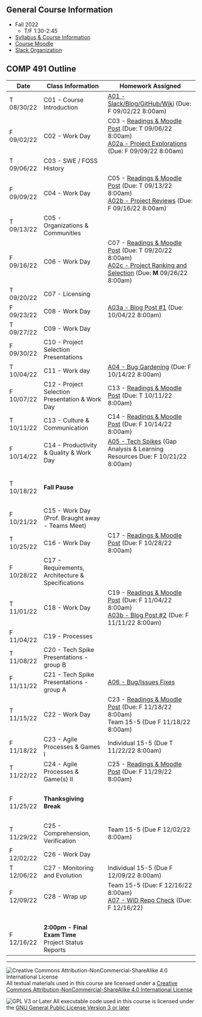 ## General Course Information
- Fall 2022
  - T/F 1:30-2:45
- [Syllabus & Course Information](syllabus.md)
- [Course Moodle](https://lms.dickinson.edu/course/view.php?id=48065)
- [Slack Organization](https://comp491.slack.com/)

## COMP 491 Outline

Date            | Class Information                                        | Homework Assigned
----------------|----------------------------------------------------------|----------------------------------------------------------
T 08/30/22      | C01 - Course Introduction                                | [A01 - Slack/Blog/GitHub/Wiki](assignments/A01-SlackBlogWikiGitHub.md) (Due: F 09/02/22 8:00am)
F 09/02/22      | C02 - Work Day                                           | C03 - [Readings & Moodle Post](assignments/Readings.md) (Due: T 09/06/22 8:00am)<br>[A02a - Project Explorations](assignments/A02a-ProjectExploration.md) (Due: F 09/09/22 8:00am)
T 09/06/22      | C03 - SWE / FOSS History                                 |
F 09/09/22      | C04 - Work Day                                           | C05 - [Readings & Moodle Post](assignments/Readings.md) (Due: T 09/13/22 8:00am)<br>[A02b - Project Reviews](assignments/A02b-ProjectReview.md) (Due: F 09/16/22 8:00am)
T 09/13/22      | C05 - Organizations & Communities                        |
F 09/16/22      | C06 - Work Day                                           | C07 - [Readings & Moodle Post](assignments/Readings.md) (Due: T 09/20/22 8:00am)<br>[A02c - Project Ranking and Selection](assignments/A02c-ProjectSelection.md) (Due: **M** 09/26/22 8:00am)
T 09/20/22      | C07 - Licensing                                          |
F 09/23/22      | C08 - Work Day                                           | [A03a - Blog Post #1](assignments/A03-BlogPost.md) (Due: 10/04/22 8:00am)
T 09/27/22      | C09 - Work Day                                           |
F 09/30/22      | C10 - Project Selection Presentations                    |
T 10/04/22      | C11 - Work day                                           | [A04 - Bug Gardening](assignments/A04-BugGardening.md) (Due: F 10/14/22 8:00am)
F 10/07/22      | C12 - Project Selection Presentation & Work Day          | C13 - [Readings & Moodle Post](assignments/Readings.md) (Due: T 10/11/22 8:00am)
T 10/11/22      | C13 - Culture & Communication                            | C14 - [Readings & Moodle Post](assignments/Readings.md) (Due: F 10/14/22 8:00am)
F 10/14/22      | C14 - Productivity & Quality & Work Day                  | [A05 - Tech Spikes](assignments/A05-TechSpikes.md) (Gap Analysis & Learning Resources Due: F 10/21/22 8:00am)
&nbsp;          |                                                          |
T 10/18/22      | **Fall Pause**                                           |
&nbsp;          |                                                          |
F 10/21/22      | C15 - Work Day (Prof. Braught away - Teams Meet)         |
T 10/25/22      | C16 - Work Day                                           | C17 - [Readings & Moodle Post](assignments/Readings.md) (Due: F 10/28/22 8:00am)
F 10/28/22      | C17 - Requirements, Architecture & Specifications        |
T 11/01/22      | C18 - Work Day                                           | C19 - [Readings & Moodle Post](assignments/Readings.md) (Due: F 11/04/22 8:00am)<br>[A03b - Blog Post #2](assignments/A03-BlogPost.md) (Due: F 11/11/22 8:00am)
F 11/04/22      | C19 - Processes                                          |
T 11/08/22      | C20 - Tech Spike Presentations - group B                 |
F 11/11/22      | C21 - Tech Spike Presentations - group A                 | [A06 - Bug/Issues Fixes](assignments/A06-BugFix.md)
T 11/15/22      | C22 - Work Day                                           | C23 - [Readings & Moodle Post](assignments/Readings.md) (Due: F 11/18/22 8:00am)<br>Team 15-5 (Due F 11/18/22 8:00am)
F 11/18/22      | C23 - Agile Processes & Games I                          | Individual 15-5 (Due T 11/22/22 8:00am)
T 11/22/22      | C24 - Agile Processes & Game(s) II                       | C25 - [Readings & Moodle Post](assignments/Readings.md) (Due: F 11/29/22 8:00am)
&nbsp;          |                                                          |
F 11/25/22      | **Thanksgiving Break**                                   |
&nbsp;          |                                                          |
T 11/29/22      | C25 - Comprehension, Verification                        | Team 15-5 (Due F 12/02/22 8:00am)
F 12/02/22      | C26 - Work Day                                           |
T 12/06/22      | C27 - Monitoring and Evolution                           | Individual 15-5 (Due F 12/09/22 8:00am)
F 12/09/22      | C28 - Wrap up                                            | Team 15-5 (Due: F 12/16/22 8:00am)<br>[A07 - WiD Repo Check](assignments/A07-WiDRepoCheck.md) (Due: F 12/16/22)
&nbsp;          |                                                          |
F 12/16/22      | **2:00pm - Final Exam Time**<br>Project Status Reports   | 

---

![Creative Commons Attribution-NonCommercial-ShareAlike 4.0 International License](https://i.creativecommons.org/l/by-nc-sa/4.0/88x31.png "Creative Commons Attribution-NonCommercial-ShareAlike 4.0 International License") All textual materials used in this course are licensed under a [Creative Commons Attribution-NonCommercial-ShareAlike 4.0 International License](http://creativecommons.org/licenses/by-nc-sa/4.0/)

![GPL V3 or Later](https://www.gnu.org/graphics/gplv3-or-later-sm.png "GPL V3 or later") All executable code used in this course is licensed under the [GNU General Public License Version 3 or later](https://www.gnu.org/licenses/gpl.txt)
